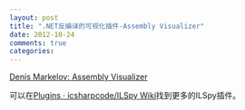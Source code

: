 ```yaml
---
layout: post
title: ".NET反编译的可视化插件-Assembly Visualizer"
date: 2012-10-24
comments: true
categories: 
---
```

<a href="http://www.denismarkelov.com/p/assembly-visualizer.html">Denis Markelov: Assembly Visualizer</a><br /><blockquote></blockquote>可以在<a href="https://github.com/icsharpcode/ILSpy/wiki/Plugins">Plugins · icsharpcode/ILSpy Wiki</a>找到更多的ILSpy插件。<br /><blockquote></blockquote>